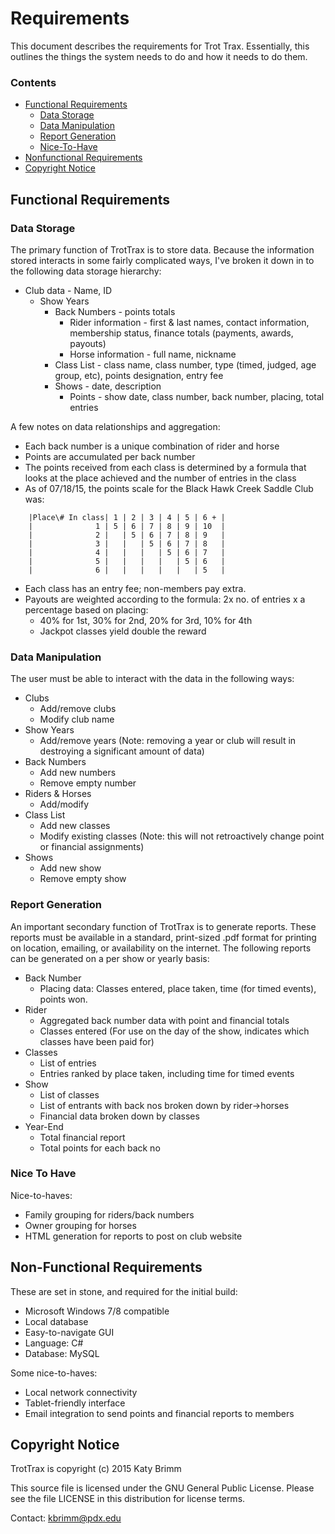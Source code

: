 Requirements
============

This document describes the requirements for Trot Trax. Essentially, this outlines the things the system needs to do and how it needs to do them.



### Contents
+ [Functional Requirements](#functional)
    + [Data Storage](#store)
    + [Data Manipulation](#manipulate)
    + [Report Generation](#report)
    + [Nice-To-Have](#nice)
+ [Nonfunctional Requirements](#nonfunctional)
+ [Copyright Notice](#copyright)

<a id="functional"></a>
Functional Requirements 
-----------------------

<a id="store"></a>
### Data Storage 

The primary function of TrotTrax is to store data. Because the information stored interacts in some fairly complicated ways, I've broken it down in to the following data storage hierarchy:
+ Club data - Name, ID
    + Show Years
        + Back Numbers - points totals
            + Rider information - first & last names, contact information, membership status, finance totals (payments, awards, payouts)
            + Horse information - full name, nickname
        + Class List - class name, class number, type (timed, judged, age group, etc), points designation, entry fee
        + Shows - date, description
            + Points - show date, class number, back number, placing, total entries

A few notes on data relationships and aggregation:
+ Each back number is a unique combination of rider and horse
+ Points are accumulated per back number
+ The points received from each class is determined by a formula that looks at the place achieved and the number of entries in the class
+ As of 07/18/15, the points scale for the Black Hawk Creek Saddle Club was:
```
    |Place\# In class| 1 | 2 | 3 | 4 | 5 | 6 + |
    |              1 | 5 | 6 | 7 | 8 | 9 | 10  |
    |              2 |   | 5 | 6 | 7 | 8 | 9   |
    |              3 |   |   | 5 | 6 | 7 | 8   |
    |              4 |   |   |   | 5 | 6 | 7   |
    |              5 |   |   |   |   | 5 | 6   |
    |              6 |   |   |   |   |   | 5   |
```
+ Each class has an entry fee; non-members pay extra.
+ Payouts are weighted according to the formula: 2x no. of entries x a percentage based on placing:
    + 40% for 1st, 30% for 2nd, 20% for 3rd, 10% for 4th
    + Jackpot classes yield double the reward

<a id="manipulate"></a>
### Data Manipulation 

The user must be able to interact with the data in the following ways:
+ Clubs
    + Add/remove clubs
    + Modify club name
+ Show Years
    + Add/remove years (Note: removing a year or club will result in destroying a significant amount of data)
+ Back Numbers
    + Add new numbers
    + Remove empty number
+ Riders & Horses
    + Add/modify
+ Class List
    + Add new classes
    + Modify existing classes (Note: this will not retroactively change point or financial assignments)
+ Shows
    + Add new show
    + Remove empty show
    
<a id="report"></a>
### Report Generation 
    
An important secondary function of TrotTrax is to generate reports. These reports must be available in a standard, print-sized .pdf format for printing on location, emailing, or availability on the internet. 
The following reports can be generated on a per show or yearly basis:
+ Back Number
    + Placing data: Classes entered, place taken, time (for timed events), points won.
+ Rider
    + Aggregated back number data with point and financial totals
    + Classes entered (For use on the day of the show, indicates which classes have been paid for)
+ Classes
    + List of entries
    + Entries ranked by place taken, including time for timed events
+ Show
    + List of classes
    + List of entrants with back nos broken down by rider->horses
    + Financial data broken down by classes
+ Year-End
    + Total financial report
    + Total points for each back no

<a id="nice"></a>
### Nice To Have 

Nice-to-haves:
+ Family grouping for riders/back numbers
+ Owner grouping for horses
+ HTML generation for reports to post on club website

<a id="nonfunctional"></a>
Non-Functional Requirements 
---------------------------

These are set in stone, and required for the initial build:
+ Microsoft Windows 7/8 compatible
+ Local database
+ Easy-to-navigate GUI
+ Language: C#
+ Database: MySQL

Some nice-to-haves:
+ Local network connectivity
+ Tablet-friendly interface
+ Email integration to send points and financial reports to members

<a id="copyright"></a>
Copyright Notice
----------------

TrotTrax is copyright (c) 2015 Katy Brimm

This source file is licensed under the GNU General Public License. Please see the file LICENSE in this distribution for license terms.

Contact: kbrimm@pdx.edu
